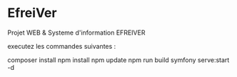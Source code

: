 # EfreiVer
Projet WEB &amp; Systeme d'information EFREIVER


executez les commandes suivantes : 

composer install
npm install
npm update
npm run build
symfony serve:start -d
